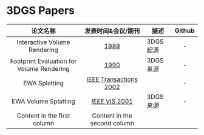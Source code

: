 # 3DGS Papers

|论文名称 | 发表时间&会议/期刊 | 描述 | Github |
|:----------: | :-----------: |------------ |:----------: |
|Interactive Volume Rendering | [1989](https://users.cs.northwestern.edu/~jet/Teach/2002_1win_AdvGraphics/presentations/WestoverVolRender.pdf) | 3DGS起源 | - |
|Footprint Evaluation for Volume Rendering | [1990](https://dl.acm.org/doi/pdf/10.1145/97880.97919) | 3DGS来源 | - |
|EWA Splatting | [IEEE Transactions 2002](https://vcg.seas.harvard.edu/files/pfister/files/ewasplatting.pdf) |  | - |
|EWA Volume Splatting | [*IEEE* VIS 2001](https://www.cs.umd.edu/~zwicker/publications/EWAVolumeSplatting-VIS01.pdf) | 3DGS来源 | - |
|Content in the first column | Content in the second column| | |

